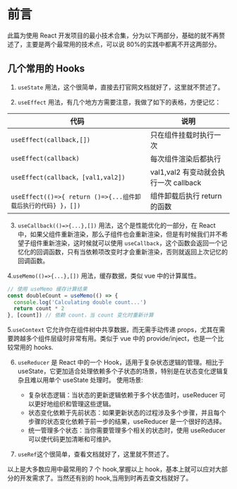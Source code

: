 # 前言

此篇为使用 React 开发项目的最小技术合集，分为以下两部分，基础的就不再赘述了，主要是两个最常用的技术点，可以说 80%的实践中都离不开这两部分。

## 几个常用的 Hooks

1. `useState` 用法，这个很简单，直接去打官网文档就好了，这里就不赘述了。

2. `useEffect` 用法，有几个地方方需要注意，我做了如下的表格，方便记忆：

| 代码                                                          | 说明                                  |
| ------------------------------------------------------------- | ------------------------------------- |
| `useEffect(callback,[])`                                      | 只在组件挂载时执行一次                |
| `useEffect(callback)`                                         | 每次组件渲染后都执行                  |
| `useEffect(callback，[val1,val2])`                            | val1,val2 有变动就会执行一次 callback |
| `useEffect(()=>{ return ()=>{...组件卸载后执行的代码} }，[])` | 组件卸载后执行 return 的函数          |

3. `useCallback(()=>{...},[])` 用法，这个是性能优化的一部分，在 React 中，如果父组件重新渲染，那么子组件也会重新渲染，但是有时候我们并不希望子组件重新渲染，这时候就可以使用 `useCallback`，这个函数会返回一个记忆化的回调函数，只有当依赖项改变时才会重新渲染，否则就返回上次记忆的回调函数。

4.`useMemo(()=>{...},[])` 用法，缓存数据，类似 vue 中的计算属性。

```js
// 使用 useMemo 缓存计算结果
const doubleCount = useMemo(() => {
  console.log('Calculating double count...')
  return count * 2
}, [count]) // 依赖 count，当 count 变化时重新计算
```

5.`useContext` 它允许你在组件树中共享数据，而无需手动传递 props，尤其在需要跨越多个组件层级时非常有用。类似于 vue 中的 provide/inject，也是一个比较常用的 hooks.

6. `useReducer` 是 React 中的一个 Hook，适用于复杂状态逻辑的管理。相比于 useState，它更加适合处理依赖多个子状态的场景，特别是在状态变化逻辑复杂且难以用单个 useState 处理时。
   使用场景:

   - 复杂状态逻辑：当状态的更新逻辑依赖于多个状态值时，useReducer 可以更好地组织和管理这些逻辑。
   - 状态变化依赖于先前状态：如果更新状态的过程涉及多个步骤，并且每个步骤的状态变化依赖于前一步的结果，useReducer 是一个很好的选择。
   - 统一管理多个状态：当你需要管理多个相关的状态时，使用 useReducer 可以使代码更加清晰和可维护。

7. `useRef`这个很简单，查看文档就好了，这里就不赘述了。

以上是大多数应用中最常用的 7 个 hook,掌握以上 hook，基本上就可以应对大部分的开发需求了。当然还有别的 hook,当用到时再去查文档就好了。
